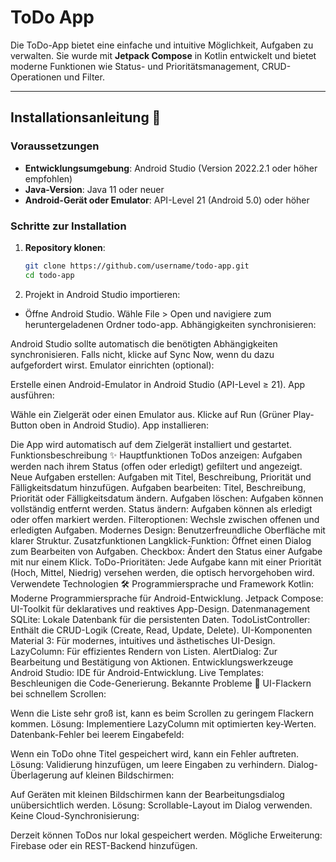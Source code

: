 # ToDo App

Die ToDo-App bietet eine einfache und intuitive Möglichkeit, Aufgaben zu verwalten. Sie wurde mit **Jetpack Compose** in Kotlin entwickelt und bietet moderne Funktionen wie Status- und Prioritätsmanagement, CRUD-Operationen und Filter.

---

## Installationsanleitung 🚀

### Voraussetzungen
- **Entwicklungsumgebung**: Android Studio (Version 2022.2.1 oder höher empfohlen)
- **Java-Version**: Java 11 oder neuer
- **Android-Gerät oder Emulator**: API-Level 21 (Android 5.0) oder höher

### Schritte zur Installation

1. **Repository klonen**:
   ```bash
   git clone https://github.com/username/todo-app.git
   cd todo-app
2. Projekt in Android Studio importieren:
  - Öffne Android Studio.
Wähle File > Open und navigiere zum heruntergeladenen Ordner todo-app.
Abhängigkeiten synchronisieren:

Android Studio sollte automatisch die benötigten Abhängigkeiten synchronisieren.
Falls nicht, klicke auf Sync Now, wenn du dazu aufgefordert wirst.
Emulator einrichten (optional):

Erstelle einen Android-Emulator in Android Studio (API-Level ≥ 21).
App ausführen:

Wähle ein Zielgerät oder einen Emulator aus.
Klicke auf Run (Grüner Play-Button oben in Android Studio).
App installieren:

Die App wird automatisch auf dem Zielgerät installiert und gestartet.
Funktionsbeschreibung ✨
Hauptfunktionen
ToDos anzeigen: Aufgaben werden nach ihrem Status (offen oder erledigt) gefiltert und angezeigt.
Neue Aufgaben erstellen: Aufgaben mit Titel, Beschreibung, Priorität und Fälligkeitsdatum hinzufügen.
Aufgaben bearbeiten: Titel, Beschreibung, Priorität oder Fälligkeitsdatum ändern.
Aufgaben löschen: Aufgaben können vollständig entfernt werden.
Status ändern: Aufgaben können als erledigt oder offen markiert werden.
Filteroptionen: Wechsle zwischen offenen und erledigten Aufgaben.
Modernes Design: Benutzerfreundliche Oberfläche mit klarer Struktur.
Zusatzfunktionen
Langklick-Funktion: Öffnet einen Dialog zum Bearbeiten von Aufgaben.
Checkbox: Ändert den Status einer Aufgabe mit nur einem Klick.
ToDo-Prioritäten: Jede Aufgabe kann mit einer Priorität (Hoch, Mittel, Niedrig) versehen werden, die optisch hervorgehoben wird.
Verwendete Technologien 🛠️
Programmiersprache und Framework
Kotlin: Moderne Programmiersprache für Android-Entwicklung.
Jetpack Compose: UI-Toolkit für deklaratives und reaktives App-Design.
Datenmanagement
SQLite: Lokale Datenbank für die persistenten Daten.
TodoListController: Enthält die CRUD-Logik (Create, Read, Update, Delete).
UI-Komponenten
Material 3: Für modernes, intuitives und ästhetisches UI-Design.
LazyColumn: Für effizientes Rendern von Listen.
AlertDialog: Zur Bearbeitung und Bestätigung von Aktionen.
Entwicklungswerkzeuge
Android Studio: IDE für Android-Entwicklung.
Live Templates: Beschleunigen die Code-Generierung.
Bekannte Probleme 🐞
UI-Flackern bei schnellem Scrollen:

Wenn die Liste sehr groß ist, kann es beim Scrollen zu geringem Flackern kommen.
Lösung: Implementiere LazyColumn mit optimierten key-Werten.
Datenbank-Fehler bei leerem Eingabefeld:

Wenn ein ToDo ohne Titel gespeichert wird, kann ein Fehler auftreten.
Lösung: Validierung hinzufügen, um leere Eingaben zu verhindern.
Dialog-Überlagerung auf kleinen Bildschirmen:

Auf Geräten mit kleinen Bildschirmen kann der Bearbeitungsdialog unübersichtlich werden.
Lösung: Scrollable-Layout im Dialog verwenden.
Keine Cloud-Synchronisierung:

Derzeit können ToDos nur lokal gespeichert werden.
Mögliche Erweiterung: Firebase oder ein REST-Backend hinzufügen.
